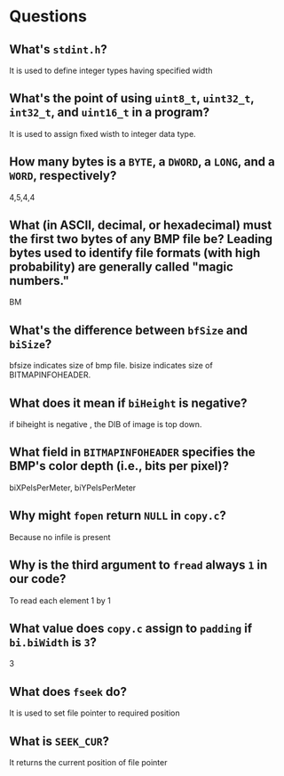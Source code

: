 # Questions

## What's `stdint.h`?

It is used to define integer types having specified width

## What's the point of using `uint8_t`, `uint32_t`, `int32_t`, and `uint16_t` in a program?

It is used to assign fixed wisth to integer data type.

## How many bytes is a `BYTE`, a `DWORD`, a `LONG`, and a `WORD`, respectively?

4,5,4,4

## What (in ASCII, decimal, or hexadecimal) must the first two bytes of any BMP file be? Leading bytes used to identify file formats (with high probability) are generally called "magic numbers."
BM


## What's the difference between `bfSize` and `biSize`?

bfsize indicates size of bmp file.
bisize indicates size of BITMAPINFOHEADER.

## What does it mean if `biHeight` is negative?

if biheight is negative , the DIB of image is top down.

## What field in `BITMAPINFOHEADER` specifies the BMP's color depth (i.e., bits per pixel)?

biXPelsPerMeter, biYPelsPerMeter

## Why might `fopen` return `NULL` in `copy.c`?

Because no infile is present

## Why is the third argument to `fread` always `1` in our code?

To read each element 1 by 1

## What value does `copy.c` assign to `padding` if `bi.biWidth` is `3`?

3

## What does `fseek` do?

It is used to set file pointer to required position

## What is `SEEK_CUR`?

It returns the current position of file pointer
